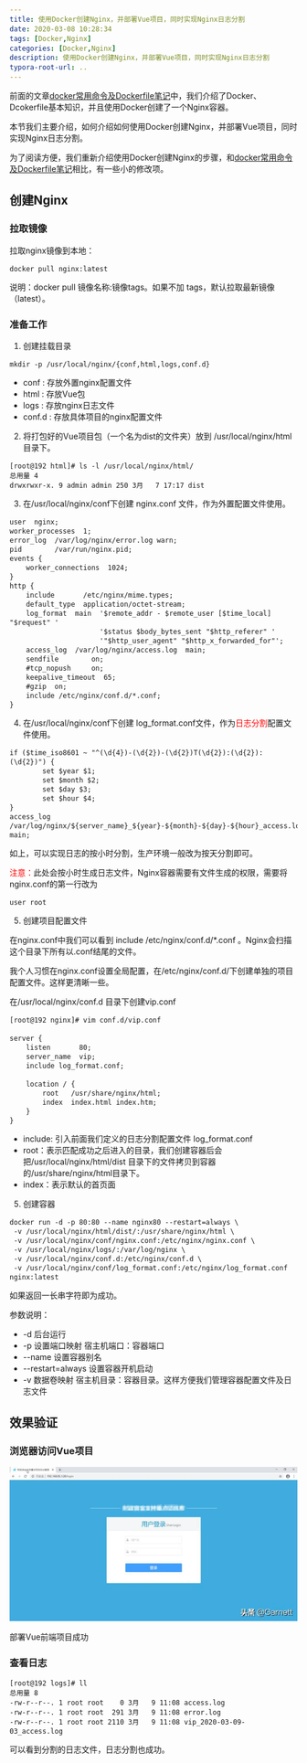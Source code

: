 ```yaml
---
title: 使用Docker创建Nginx，并部署Vue项目，同时实现Nginx日志分割
date: 2020-03-08 10:28:34
tags: [Docker,Nginx]
categories: [Docker,Nginx]
description: 使用Docker创建Nginx，并部署Vue项目，同时实现Nginx日志分割
typora-root-url: ..
---
```

前面的文章[docker常用命令及Dockerfile笔记](https://blog.gaoyp.cn/2020/01/19/docker-03/)中，我们介绍了Docker、Dcokerfile基本知识，并且使用Docker创建了一个Nginx容器。

本节我们主要介绍，如何介绍如何使用Docker创建Nginx，并部署Vue项目，同时实现Nginx日志分割。

为了阅读方便，我们重新介绍使用Docker创建Nginx的步骤，和[docker常用命令及Dockerfile笔记](https://blog.gaoyp.cn/2020/01/19/docker-03/)相比，有一些小的修改项。


## 创建Nginx

### 拉取镜像

拉取nginx镜像到本地：
```
docker pull nginx:latest
```

说明：docker pull 镜像名称:镜像tags。如果不加 tags，默认拉取最新镜像（latest）。

### 准备工作

1. 创建挂载目录

```
mkdir -p /usr/local/nginx/{conf,html,logs,conf.d}
```
* conf : 存放外置nginx配置文件
* html : 存放Vue包
* logs : 存放nginx日志文件
* conf.d : 存放具体项目的nginx配置文件

2. 将打包好的Vue项目包（一个名为dist的文件夹）放到 /usr/local/nginx/html 目录下。

```
[root@192 html]# ls -l /usr/local/nginx/html/
总用量 4
drwxrwxr-x. 9 admin admin 250 3月   7 17:17 dist
```

3. 在/usr/local/nginx/conf下创建 nginx.conf 文件，作为外置配置文件使用。
```
user  nginx;
worker_processes  1;
error_log  /var/log/nginx/error.log warn;
pid        /var/run/nginx.pid;
events {
    worker_connections  1024;
}
http {
    include       /etc/nginx/mime.types;
    default_type  application/octet-stream;
    log_format  main  '$remote_addr - $remote_user [$time_local] "$request" '
                      '$status $body_bytes_sent "$http_referer" '
                      '"$http_user_agent" "$http_x_forwarded_for"';
    access_log  /var/log/nginx/access.log  main;
    sendfile        on;
    #tcp_nopush     on;
    keepalive_timeout  65;
    #gzip  on;
    include /etc/nginx/conf.d/*.conf;
}
```

4. 在/usr/local/nginx/conf下创建 log_format.conf文件，作为<font color="red">日志分割</font>配置文件使用。
```
if ($time_iso8601 ~ "^(\d{4})-(\d{2})-(\d{2})T(\d{2}):(\d{2}):(\d{2})") {
        set $year $1;
        set $month $2;
        set $day $3;
        set $hour $4;
}
access_log /var/log/nginx/${server_name}_${year}-${month}-${day}-${hour}_access.log main;
```
如上，可以实现日志的按小时分割，生产环境一般改为按天分割即可。

<font color="red">注意：</font>此处会按小时生成日志文件，Nginx容器需要有文件生成的权限，需要将nginx.conf的第一行改为

```
user root
```

5. 创建项目配置文件

在nginx.conf中我们可以看到 include /etc/nginx/conf.d/*.conf 。Nginx会扫描这个目录下所有以.conf结尾的文件。

我个人习惯在nginx.conf设置全局配置，在/etc/nginx/conf.d/下创建单独的项目配置文件。这样更清晰一些。

在/usr/local/nginx/conf.d 目录下创建vip.conf

```
[root@192 nginx]# vim conf.d/vip.conf 

server {
    listen       80;
    server_name  vip;
    include log_format.conf;    

    location / {
        root   /usr/share/nginx/html;
        index  index.html index.htm;
    }
}

```
* include: 引入前面我们定义的日志分割配置文件 log_format.conf
* root：表示匹配成功之后进入的目录，我们创建容器后会把/usr/local/nginx/html/dist 目录下的文件拷贝到容器的/usr/share/nginx/html目录下。
* index：表示默认的首页面

5. 创建容器

```
docker run -d -p 80:80 --name nginx80 --restart=always \
 -v /usr/local/nginx/html/dist/:/usr/share/nginx/html \
 -v /usr/local/nginx/conf/nginx.conf:/etc/nginx/nginx.conf \
 -v /usr/local/nginx/logs/:/var/log/nginx \
 -v /usr/local/nginx/conf.d:/etc/nginx/conf.d \
 -v /usr/local/nginx/conf/log_format.conf:/etc/nginx/log_format.conf  nginx:latest 
```
如果返回一长串字符即为成功。

参数说明：
* -d 后台运行
* -p 设置端口映射 宿主机端口：容器端口
* \-\-name 设置容器别名
* \-\-restart=always 设置容器开机启动
* -v 数据卷映射 宿主机目录：容器目录。这样方便我们管理容器配置文件及日志文件

## 效果验证

### 浏览器访问Vue项目
![vue-index.jpg](/images/nginx/vue-index.jpg)

部署Vue前端项目成功

### 查看日志
```
[root@192 logs]# ll
总用量 8
-rw-r--r--. 1 root root    0 3月   9 11:08 access.log
-rw-r--r--. 1 root root  291 3月   9 11:08 error.log
-rw-r--r--. 1 root root 2110 3月   9 11:08 vip_2020-03-09-03_access.log
```
可以看到分割的日志文件，日志分割也成功。